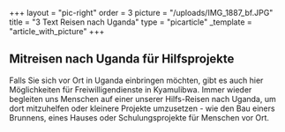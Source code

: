 +++
layout = "pic-right"
order = 3
picture = "/uploads/IMG_1887_bf.JPG"
title = "3 Text Reisen nach Uganda"
type = "picarticle"
_template = "article_with_picture"
+++

## Mitreisen nach Uganda für Hilfsprojekte

Falls Sie sich vor Ort in Uganda einbringen möchten, gibt es auch hier Möglichkeiten für Freiwilligendienste in Kyamulibwa. Immer wieder begleiten uns Menschen auf einer unserer Hilfs-Reisen nach Uganda, um dort mitzuhelfen oder kleinere Projekte umzusetzen - wie den Bau einers Brunnens, eines Hauses oder Schulungsprojekte für Menschen vor Ort.
